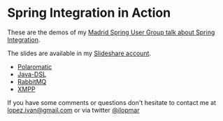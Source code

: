 # Spring Integration in Action #

These are the demos of my [Madrid Spring User Group talk about Spring Integration](http://www.meetup.com/es-ES/madrid-spring-user-group/events/234262094/).

The slides are available in my [Slideshare account](http://www.slideshare.net/ilopmar/spring-madrid-user-group-spring-integration-in-action).

- [Polaromatic](https://github.com/ilopmar/springmadridug-SpringIntegrationInAction/tree/master/polaromatic)
- [Java-DSL](https://github.com/ilopmar/springmadridug-SpringIntegrationInAction/tree/master/java-dsl)
- [RabbitMQ](https://github.com/ilopmar/springmadridug-SpringIntegrationInAction/tree/master/rabbitmq)
- [XMPP](https://github.com/ilopmar/springmadridug-SpringIntegrationInAction/tree/master/xmpp)

If you have some comments or questions don't hesitate to contact me at lopez.ivan@gmail.com or via twitter [@ilopmar](https://twitter.com/ilopmar)

